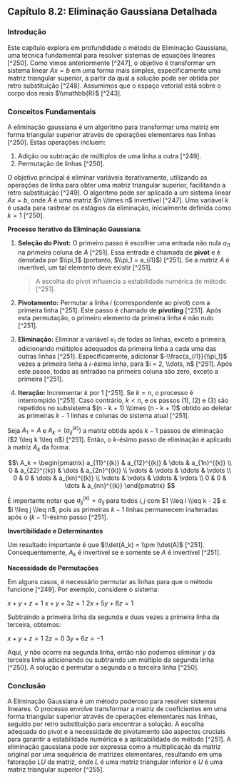 ## Capítulo 8.2: Eliminação Gaussiana Detalhada

### Introdução
Este capítulo explora em profundidade o método de Eliminação Gaussiana, uma técnica fundamental para resolver sistemas de equações lineares [^250]. Como vimos anteriormente [^247], o objetivo é transformar um sistema linear $Ax = b$ em uma forma mais simples, especificamente uma matriz triangular superior, a partir da qual a solução pode ser obtida por retro substituição [^248]. Assumimos que o espaço vetorial está sobre o corpo dos reais $\\mathbb{R}$ [^243].

### Conceitos Fundamentais

A eliminação gaussiana é um algoritmo para transformar uma matriz em forma triangular superior através de operações elementares nas linhas [^250]. Estas operações incluem:

1.  Adição ou subtração de múltiplos de uma linha a outra [^249].
2.  Permutação de linhas [^250].

O objetivo principal é eliminar variáveis iterativamente, utilizando as operações de linha para obter uma matriz triangular superior, facilitando a retro substituição [^249]. O algoritmo pode ser aplicado a um sistema linear $Ax = b$, onde $A$ é uma matriz $n \\times n$ invertível [^247]. Uma variável $k$ é usada para rastrear os estágios da eliminação, inicialmente definida como $k = 1$ [^250].

**Processo Iterativo da Eliminação Gaussiana**:

1.  **Seleção do Pivot:** O primeiro passo é escolher uma entrada não nula $a_{i1}$ na primeira coluna de $A$ [^251]. Essa entrada é chamada de **pivot** e é denotada por $\\pi_1$ (portanto, $\\pi_1 = a_{i1}$) [^251]. Se a matriz $A$ é invertível, um tal elemento deve existir [^251].
    > A escolha do pivot influencia a estabilidade numérica do método [^251].

2.  **Pivotamento:** Permutar a linha $i$ (correspondente ao pivot) com a primeira linha [^251]. Este passo é chamado de **pivoting** [^251]. Após esta permutação, o primeiro elemento da primeira linha é não nulo [^251].

3.  **Eliminação:** Eliminar a variável $x_1$ de todas as linhas, exceto a primeira, adicionando múltiplos adequados da primeira linha a cada uma das outras linhas [^251]. Especificamente, adicionar $-\\frac{a_{i1}}{\\pi_1}$ vezes a primeira linha à $i$-ésima linha, para $i = 2, \\dots, n$ [^251]. Após este passo, todas as entradas na primeira coluna são zero, exceto a primeira [^251].

4.  **Iteração:** Incrementar $k$ por 1 [^251]. Se $k = n$, o processo é interrompido [^251]. Caso contrário, $k < n$, e os passos (1), (2) e (3) são repetidos no subsistema $(n - k + 1) \\times (n - k + 1)$ obtido ao deletar as primeiras $k - 1$ linhas e colunas do sistema atual [^251].

Seja $A_1 = A$ e $A_k = (a_{ij}^{(k)})$ a matriz obtida após $k - 1$ passos de eliminação ($2 \\leq k \\leq n$) [^251]. Então, o $k$-ésimo passo de eliminação é aplicado à matriz $A_k$ da forma:

$$\
A_k =
\begin{pmatrix}
a_{11}^{(k)} & a_{12}^{(k)} & \dots & a_{1n}^{(k)} \\
0 & a_{22}^{(k)} & \dots & a_{2n}^{(k)} \\
\vdots & \vdots & \ddots & \vdots \\
0 & 0 & \dots & a_{kn}^{(k)} \\
\vdots & \vdots & \ddots & \vdots \\
0 & 0 & \dots & a_{nn}^{(k)}
\end{pmatrix}
$$

É importante notar que $a_{ij}^{(k)} = a_{ij}$ para todos $i, j$ com $1 \\leq i \\leq k - 2$ e $i \\leq j \\leq n$, pois as primeiras $k - 1$ linhas permanecem inalteradas após o $(k-1)$-ésimo passo [^251].

**Invertibilidade e Determinantes**

Um resultado importante é que $\\det(A_k) = \\pm \\det(A)$ [^251]. Consequentemente, $A_k$ é invertível se e somente se $A$ é invertível [^251].

**Necessidade de Permutações**

Em alguns casos, é necessário permutar as linhas para que o método funcione [^249]. Por exemplo, considere o sistema:

$x + y + z = 1$
$x + y + 3z = 1$
$2x + 5y + 8z = 1$

Subtraindo a primeira linha da segunda e duas vezes a primeira linha da terceira, obtemos:

$x + y + z = 1$
$2z = 0$
$3y + 6z = -1$

Aqui, $y$ não ocorre na segunda linha, então não podemos eliminar $y$ da terceira linha adicionando ou subtraindo um múltiplo da segunda linha [^250]. A solução é permutar a segunda e a terceira linha [^250].

### Conclusão
A Eliminação Gaussiana é um método poderoso para resolver sistemas lineares. O processo envolve transformar a matriz de coeficientes em uma forma triangular superior através de operações elementares nas linhas, seguido por retro substituição para encontrar a solução. A escolha adequada do pivot e a necessidade de pivotamento são aspectos cruciais para garantir a estabilidade numérica e a aplicabilidade do método [^251]. A eliminação gaussiana pode ser expressa como a multiplicação da matriz original por uma sequência de matrizes elementares, resultando em uma fatoração $LU$ da matriz, onde $L$ é uma matriz triangular inferior e $U$ é uma matriz triangular superior [^255].
<!-- END -->
